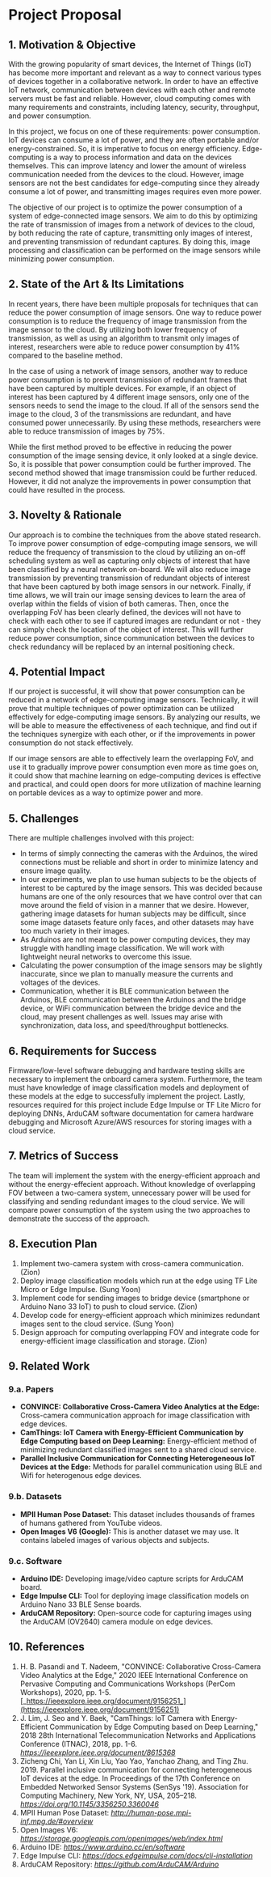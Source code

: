 # Project Proposal

## 1. Motivation & Objective

With the growing popularity of smart devices, the Internet of Things (IoT) has become more important and relevant as a way to connect various types of devices together in a collaborative network. In order to have an effective IoT network, communication between devices with each other and remote servers must be fast and reliable. However, cloud computing comes with many requirements and constraints, including latency, security, throughput, and power consumption.

In this project, we focus on one of these requirements: power consumption. IoT devices can consume a lot of power, and they are often portable and/or energy-constrained. So, it is imperative to focus on energy efficiency. Edge-computing is a way to process information and data on the devices themselves. This can improve latency and lower the amount of wireless communication needed from the devices to the cloud. However, image sensors are not the best candidates for edge-computing since they already consume a lot of power, and transmitting images requires even more power.

The objective of our project is to optimize the power consumption of a system of edge-connected image sensors. We aim to do this by optimizing the rate of transmission of images from a network of devices to the cloud, by both reducing the rate of capture, transmitting only images of interest, and preventing transmission of redundant captures. By doing this, image processing and classification can be performed on the image sensors while minimizing power consumption.

## 2. State of the Art & Its Limitations

In recent years, there have been multiple proposals for techniques that can reduce the power consumption of image sensors. One way to reduce power consumption is to reduce the frequency of image transmission from the image sensor to the cloud. By utilizing both lower frequency of transmission, as well as using an algorithm to transmit only images of interest, researchers were able to reduce power consumption by 41% compared to the baseline method.

In the case of using a network of image sensors, another way to reduce power consumption is to prevent transmission of redundant frames that have been captured by multiple devices. For example, if an object of interest has been captured by 4 different image sensors, only one of the sensors needs to send the image to the cloud. If all of the sensors send the image to the cloud, 3 of the transmissions are redundant, and have consumed power unnecessarily. By using these methods, researchers were able to reduce transmission of images by 75%.

While the first method proved to be effective in reducing the power consumption of the image sensing device, it only looked at a single device. So, it is possible that power consumption could be further improved. The second method showed that image transmission could be further reduced. However, it did not analyze the improvements in power consumption that could have resulted in the process.

## 3. Novelty & Rationale

Our approach is to combine the techniques from the above stated research. To improve power consumption of edge-computing image sensors, we will reduce the frequency of transmission to the cloud by utilizing an on-off scheduling system as well as capturing only objects of interest that have been classified by a neural network on-board. We will also reduce image transmission by preventing transmission of redundant objects of interest that have been captured by both image sensors in our network. Finally, if time allows, we will train our image sensing devices to learn the area of overlap within the fields of vision of both cameras. Then, once the overlapping FoV has been clearly defined, the devices will not have to check with each other to see if captured images are redundant or not - they can simply check the location of the object of interest. This will further reduce power consumption, since communication between the devices to check redundancy will be replaced by an internal positioning check.

## 4. Potential Impact

If our project is successful, it will show that power consumption can be reduced in a network of edge-computing image sensors. Technically, it will prove that multiple techniques of power optimization can be utilized effectively for edge-computing image sensors. By analyzing our results, we will be able to measure the effectiveness of each technique, and find out if the techniques synergize with each other, or if the improvements in power consumption do not stack effectively.

If our image sensors are able to effectively learn the overlapping FoV, and use it to gradually improve power consumption even more as time goes on, it could show that machine learning on edge-computing devices is effective and practical, and could open doors for more utilization of machine learning on portable devices as a way to optimize power and more.

## 5. Challenges

There are multiple challenges involved with this project:

- In terms of simply connecting the cameras with the Arduinos, the wired connections must be reliable and short in order to minimize latency and ensure image quality.
- In our experiments, we plan to use human subjects to be the objects of interest to be captured by the image sensors. This was decided because humans are one of the only resources that we have control over that can move around the field of vision in a manner that we desire. However, gathering image datasets for human subjects may be difficult, since some image datasets feature only faces, and other datasets may have too much variety in their images.
- As Arduinos are not meant to be power computing devices, they may struggle with handling image classification. We will work with lightweight neural networks to overcome this issue.
- Calculating the power consumption of the image sensors may be slightly inaccurate, since we plan to manually measure the currents and voltages of the devices.
- Communication, whether it is BLE communication between the Arduinos, BLE communication between the Arduinos and the bridge device, or WiFi communication between the bridge device and the cloud, may present challenges as well. Issues may arise with synchronization, data loss, and speed/throughput bottlenecks.

## 6. Requirements for Success

Firmware/low-level software debugging and hardware testing skills are necessary to implement the onboard camera system. Furthermore, the team must have knowledge of image classification models and deployment of these models at the edge to successfully implement the project. Lastly, resources required for this project include Edge Impulse or TF Lite Micro for deploying DNNs, ArduCAM software documentation for camera hardware debugging and  Microsoft Azure/AWS resources for storing images with a cloud service.

## 7. Metrics of Success

The team will implement the system with the energy-efficient approach and without the energy-effecient approach. Without knowledge of overlapping FOV between a two-camera system, unnecessary power will be used for classifying and sending redundant images to the cloud service. We will compare power consumption of the system using the two approaches to demonstrate the success of the approach. 

## 8. Execution Plan

1. Implement two-camera system with cross-camera communication. (Zion)
2. Deploy image classification models which run at the edge using TF Lite Micro or Edge Impulse. (Sung Yoon)
3. Implement code for sending images to bridge device (smartphone or Arduino Nano 33 IoT) to push to cloud service. (Zion)
4. Develop code for energy-efficient approach which minimizes redundant images sent to the cloud service. (Sung Yoon)
5. Design approach for computing overlapping FOV and integrate code for energy-efficient image classification and storage. (Zion)

## 9. Related Work

### 9.a. Papers

- __CONVINCE: Collaborative Cross-Camera Video Analytics at the Edge:__ Cross-camera communication approach for image classification with edge devices.
- __CamThings: IoT Camera with Energy-Efficient Communication by Edge Computing based on Deep Learning:__ Energy-efficient method of minimizing redundant classified images sent to a shared cloud service.
- __Parallel Inclusive Communication for Connecting Heterogeneous IoT Devices at the Edge:__ Methods for parallel communication using BLE and Wifi for heterogenous edge devices.

### 9.b. Datasets

- __MPII Human Pose Dataset:__ This dataset includes thousands of frames of humans gathered from YouTube videos.
- __Open Images V6 (Google):__ This is another dataset we may use. It contains labeled images of various objects and subjects.

### 9.c. Software

- __Arduino IDE:__ Developing image/video capture scripts for ArduCAM board.
- __Edge Impulse CLI:__ Tool for deploying image classification models on Arduino Nano 33 BLE Sense boards.
- __ArduCAM Repository:__ Open-source code for capturing images using the ArduCAM (OV2640) camera module on edge devices.

## 10. References

1. H. B. Pasandi and T. Nadeem, "CONVINCE: Collaborative Cross-Camera Video Analytics at the Edge," 2020 IEEE International Conference on Pervasive Computing and Communications Workshops (PerCom Workshops), 2020, pp. 1-5. 
 [_https://ieeexplore.ieee.org/document/9156251_](https://ieeexplore.ieee.org/document/9156251)
2. J. Lim, J. Seo and Y. Baek, "CamThings: IoT Camera with Energy-Efficient Communication by Edge Computing based on Deep Learning," 2018 28th International Telecommunication Networks and Applications Conference (ITNAC), 2018, pp. 1-6. 
_https://ieeexplore.ieee.org/document/8615368_
3. Zicheng Chi, Yan Li, Xin Liu, Yao Yao, Yanchao Zhang, and Ting Zhu. 2019. Parallel inclusive communication for connecting heterogeneous IoT devices at the edge. In Proceedings of the 17th Conference on Embedded Networked Sensor Systems (SenSys '19). Association for Computing Machinery, New York, NY, USA, 205–218. 
_https://doi.org/10.1145/3356250.3360046_
4. MPII Human Pose Dataset: _http://human-pose.mpi-inf.mpg.de/#overview_
5. Open Images V6: _https://storage.googleapis.com/openimages/web/index.html_
6. Arduino IDE: _https://www.arduino.cc/en/software_
7. Edge Impulse CLI: _https://docs.edgeimpulse.com/docs/cli-installation_
8. ArduCAM Repository: _https://github.com/ArduCAM/Arduino_
